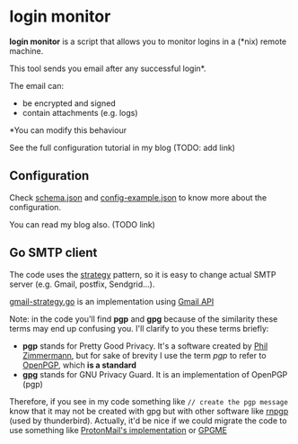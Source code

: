 # login monitor

**login monitor** is a script that allows you to monitor logins in a (*nix) remote machine.

This tool sends you email after any successful login\*.

The email can:

- be encrypted and signed
- contain attachments (e.g. logs)

\*You can modify this behaviour

See the full configuration tutorial in my blog (TODO: add link)

## Configuration

Check [schema.json](schema.json) and [config-example.json](config-example.json) to know more about the configuration.

You can read my blog also. (TODO link)

## Go SMTP client

The code uses the [strategy](https://refactoring.guru/design-patterns/strategy) pattern, so it is easy to change
actual SMTP server (e.g. Gmail, postfix, Sendgrid...).

[gmail-strategy.go](gmail-strategy.go) is an implementation using 
[Gmail API](https://developers.google.com/gmail/api/quickstart/go)

Note: in the code you'll find **pgp** and **gpg** because of the similarity these terms may end up confusing you.
I'll clarify to you these terms briefly:

- **pgp** stands for Pretty Good Privacy. It's a software created by [Phil Zimmermann](https://philzimmermann.com), but
for sake of brevity I use the term _pgp_ to refer to [OpenPGP](https://www.openpgp.org/), which **is a standard**
- [**gpg**](https://www.openpgp.org/) stands for GNU Privacy Guard. It is an implementation of OpenPGP (pgp)

Therefore, if you see in my code something like `// create the pgp message` know that it may not be created with gpg 
but with other software like [rnpgp](https://www.rnpgp.org/) (used by thunderbird). Actually, it'd be nice if we could 
migrate the code to use something like 
[ProtonMail's implementation](https://pkg.go.dev/github.com/ProtonMail/go-crypto/openpgp) or
[GPGME](https://www.gnupg.org/software/gpgme/index.html)